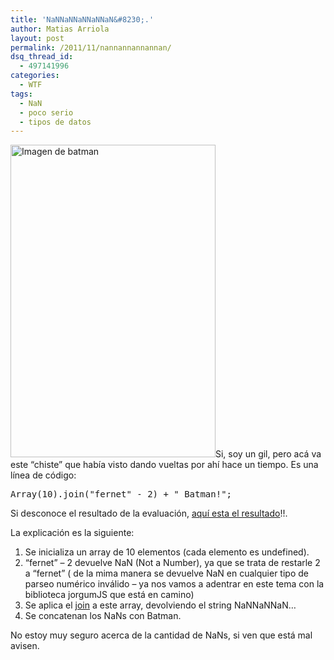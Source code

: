 ```yaml
---
title: 'NaNNaNNaNNaNNaN&#8230;.'
author: Matias Arriola
layout: post
permalink: /2011/11/nannannannannan/
dsq_thread_id:
  - 497141996
categories:
  - WTF
tags:
  - NaN
  - poco serio
  - tipos de datos
---
```

[<img class="aligncenter size-full wp-image-417" title="BATMAN!" src="http://www.fernetjs.com/wp-content/uploads/2011/11/3601491300_ab28b127bb.jpg" alt="Imagen de batman" width="328" height="500" /><!--more-->][1]Si, soy un gil, pero acá va este &#8220;chiste&#8221; que había visto dando vueltas por ahí hace un tiempo. Es una línea de código:

<pre class="brush: jscript; title: ; notranslate" title="">Array(10).join("fernet" - 2) + " Batman!";
</pre>

Si desconoce el resultado de la evaluación, [aquí esta el resultado][2]!!.

La explicación es la siguiente:

  1. Se inicializa un array de 10 elementos (cada elemento es undefined).
  2. &#8220;fernet&#8221; &#8211; 2 devuelve NaN (Not a Number), ya que se trata de restarle 2 a &#8220;fernet&#8221; ( de la mima manera se devuelve NaN en cualquier tipo de parseo numérico inválido &#8211; ya nos vamos a adentrar en este tema con la biblioteca jorgumJS que está en camino)
  3. Se aplica el [join][3] a este array, devolviendo el string NaNNaNNaN&#8230;
  4. Se concatenan los NaNs con Batman.

No estoy muy seguro acerca de la cantidad de NaNs, si ven que está mal avisen.

 [1]: http://www.fernetjs.com/wp-content/uploads/2011/11/3601491300_ab28b127bb.jpg
 [2]: http://jsbin.com/ukociy "Para los holgazanes que no abren su consola"
 [3]: https://developer.mozilla.org/en/JavaScript/Reference/Global_Objects/Array/join "MDN - Array.join"